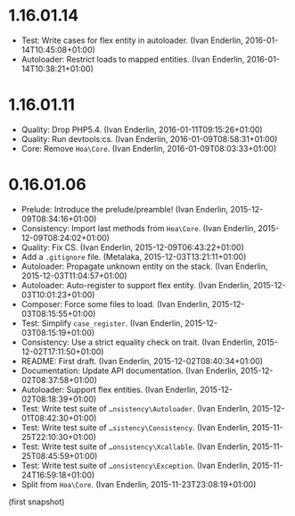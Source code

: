 # 1.16.01.14

  * Test: Write cases for flex entity in autoloader. (Ivan Enderlin, 2016-01-14T10:45:08+01:00)
  * Autoloader: Restrict loads to mapped entities. (Ivan Enderlin, 2016-01-14T10:38:21+01:00)

# 1.16.01.11

  * Quality: Drop PHP5.4. (Ivan Enderlin, 2016-01-11T09:15:26+01:00)
  * Quality: Run devtools:cs. (Ivan Enderlin, 2016-01-09T08:58:31+01:00)
  * Core: Remove `Hoa\Core`. (Ivan Enderlin, 2016-01-09T08:03:33+01:00)

# 0.16.01.06

  * Prelude: Introduce the prelude/preamble! (Ivan Enderlin, 2015-12-09T08:34:16+01:00)
  * Consistency: Import last methods from `Hoa\Core`. (Ivan Enderlin, 2015-12-09T08:24:02+01:00)
  * Quality: Fix CS. (Ivan Enderlin, 2015-12-09T06:43:22+01:00)
  * Add a `.gitignore` file. (Metalaka, 2015-12-03T13:21:11+01:00)
  * Autoloader: Propagate unknown entity on the stack. (Ivan Enderlin, 2015-12-03T11:04:57+01:00)
  * Autoloader: Auto-register to support flex entity. (Ivan Enderlin, 2015-12-03T10:01:23+01:00)
  * Composer: Force some files to load. (Ivan Enderlin, 2015-12-03T08:15:55+01:00)
  * Test: Simplify `case_register`. (Ivan Enderlin, 2015-12-03T08:15:19+01:00)
  * Consistency: Use a strict equality check on trait. (Ivan Enderlin, 2015-12-02T17:11:50+01:00)
  * README: First draft. (Ivan Enderlin, 2015-12-02T08:40:34+01:00)
  * Documentation: Update API documentation. (Ivan Enderlin, 2015-12-02T08:37:58+01:00)
  * Autoloader: Support flex entities. (Ivan Enderlin, 2015-12-02T08:18:39+01:00)
  * Test: Write test suite of `…nsistency\Autoloader`. (Ivan Enderlin, 2015-12-01T08:42:30+01:00)
  * Test: Write test suite of `…sistency\Consistency`. (Ivan Enderlin, 2015-11-25T22:10:30+01:00)
  * Test: Write test suite of `…onsistency\Xcallable`. (Ivan Enderlin, 2015-11-25T08:45:59+01:00)
  * Test: Write test suite of `…onsistency\Exception`. (Ivan Enderlin, 2015-11-24T16:59:18+01:00)
  * Split from `Hoa\Core`. (Ivan Enderlin, 2015-11-23T23:08:19+01:00)

(first snapshot)
